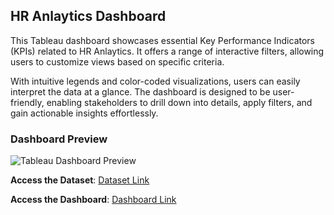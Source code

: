 ## HR Anlaytics Dashboard

This Tableau dashboard showcases essential Key Performance Indicators (KPIs) related to HR Anlaytics. It offers a range of interactive filters, allowing users to customize views based on specific criteria.

With intuitive legends and color-coded visualizations, users can easily interpret the data at a glance. The dashboard is designed to be user-friendly, enabling stakeholders to drill down into details, apply filters, and gain actionable insights effortlessly.

### Dashboard Preview

![Tableau Dashboard Preview](https://github.com/NaveenJunjur/My_Portfoilio/blob/main/Tableau_Projects/01-HR%20Analytics%20Dashboard/Images/HR%20Analaytics%20dashboard.PNG)



**Access the Dataset**: [Dataset Link](https://github.com/NaveenJunjur/My_Portfoilio/blob/main/Tableau_Projects/01-HR%20Analytics%20Dashboard/HR%20Data.xlsx)
  
**Access the Dashboard**: [Dashboard Link](https://github.com/NaveenJunjur/My_Portfoilio/blob/main/Tableau_Projects/01-HR%20Analytics%20Dashboard/HR%20Analytics%20Dashboard(Packaged%20Format).twbx)
